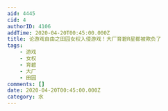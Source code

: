 ```yaml
---
aid: 4445
cid: 4
authorID: 4106
addTime: 2020-04-20T00:45:00.000Z
title: 论游戏自由之田园女权入侵游戏！大厂育碧R星都被欺负了
tags:
    - 游戏
    - 女权
    - 育碧
    - 大厂
    - 田园
comments: []
date: 2020-04-20T00:45:00.000Z
category: 水
---
```




